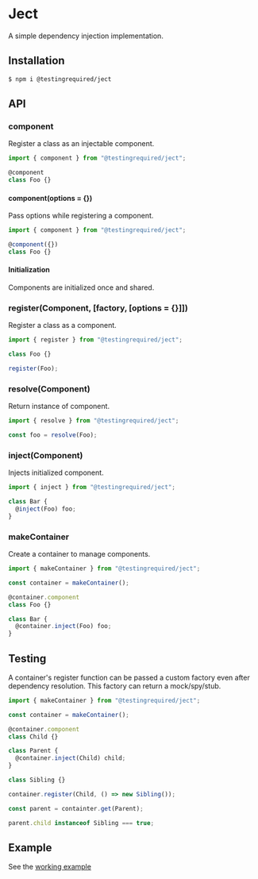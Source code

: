 # Ject

A simple dependency injection implementation.

## Installation

```bash
$ npm i @testingrequired/ject
```

## API

### component

Register a class as an injectable component.

```javascript
import { component } from "@testingrequired/ject";

@component
class Foo {}
```

#### component(options = {})

Pass options while registering a component.

```javascript
import { component } from "@testingrequired/ject";

@component({})
class Foo {}
```

#### Initialization

Components are initialized once and shared.

### register(Component, [factory, [options = {}]])

Register a class as a component.

```javascript
import { register } from "@testingrequired/ject";

class Foo {}

register(Foo);
```

### resolve(Component)

Return instance of component.

```javascript
import { resolve } from "@testingrequired/ject";

const foo = resolve(Foo);
```

### inject(Component)

Injects initialized component.

```javascript
import { inject } from "@testingrequired/ject";

class Bar {
  @inject(Foo) foo;
}
```

### makeContainer

Create a container to manage components.

```javascript
import { makeContainer } from "@testingrequired/ject";

const container = makeContainer();

@container.component
class Foo {}

class Bar {
  @container.inject(Foo) foo;
}
```

## Testing

A container's register function can be passed a custom factory even after dependency resolution. This factory can return a mock/spy/stub.

```javascript
import { makeContainer } from "@testingrequired/ject";

const container = makeContainer();

@container.component
class Child {}

class Parent {
  @container.inject(Child) child;
}

class Sibling {}

container.register(Child, () => new Sibling());

const parent = containter.get(Parent);

parent.child instanceof Sibling === true;
```

## Example

See the [working example](example/README.md)
